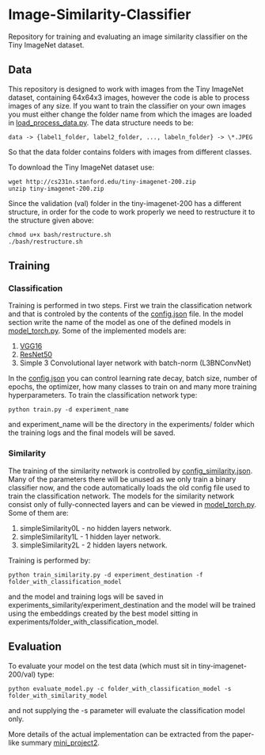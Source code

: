 # Image-Similarity-Classifier
Repository for training and evaluating an image similarity classifier on the Tiny ImageNet dataset. 

## Data

This repository is designed to work with images from the Tiny ImageNet dataset, containing 64x64x3 images,  however the code is able to process images of any size. If you want to train the classifier on your own images you must either change the folder name from which the images are loaded in [load_process_data.py](load_process_data.py). The data structure needs to be:
```
data -> {label1_folder, label2_folder, ..., labeln_folder} -> \*.JPEG
```
So that the data folder contains folders with images from different classes.

To download the Tiny ImageNet dataset use:
```{bash}
wget http://cs231n.stanford.edu/tiny-imagenet-200.zip
unzip tiny-imagenet-200.zip
```
Since the validation (val) folder in the tiny-imagenet-200 has a different structure, in order for the code to work properly we need to restructure it to the structure given above:
```{bash}
chmod u+x bash/restructure.sh
./bash/restructure.sh
```

## Training

### Classification

Training is performed in two steps. First we train the classification network and that is controled by the contents of the [config.json](config.json) file. In the model section write the name of the model as one of the defined models in [model_torch.py](model_torch.py). Some of the implemented models are:
1. [VGG16](https://arxiv.org/pdf/1409.1556.pdf)
2. [ResNet50](https://arxiv.org/pdf/1512.03385.pdf)
3. Simple 3 Convolutional layer network with batch-norm (L3BNConvNet)

In the [config.json](config.json) you can control learning rate decay, batch size, number of epochs, the optimizer, how many classes to train on and many more training hyperparameters. To train the classification network type:
```{bash}
python train.py -d experiment_name
```
and experiment_name will be the directory in the experiments/ folder which the training logs and the final models will be saved.

### Similarity

The training of the similarity network is controlled by [config_similarity.json](config_similarity.json). Many of the parameters there will be unused as we only train a binary classifier now, and the code automatically loads the old config file used to train the classification network. The models for the similarity network consist only of fully-connected layers and can be viewed in [model_torch.py](model_torch.py). Some of them are:
1. simpleSimilarity0L - no hidden layers network.
2. simpleSimilarity1L - 1 hidden layer network.
3. simpleSimilarity2L - 2 hidden layers network.

Training is performed by:
```{bash}
python train_similarity.py -d experiment_destination -f folder_with_classification_model
```
and the model and training logs will be saved in experiments_similarity/experiment_destination and the model will be trained using the embeddings created by the best model sitting in experiments/folder_with_classification_model.

## Evaluation

To evaluate your model on the test data (which must sit in tiny-imagenet-200/val) type:
```{bash}
python evaluate_model.py -c folder_with_classification_model -s folder_with_similarity_model
```
and not supplying the -s parameter will evaluate the classification model only.

More details of the actual implementation can be extracted from the paper-like summary [mini_project2](mini_project2.pdf). 






